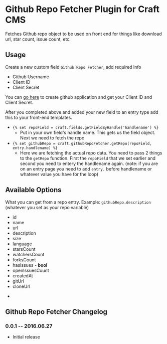 # Github Repo Fetcher Plugin for Craft CMS

Fetches Github repo object to be used on front end for things like download url, star count, issue count, etc.

## Usage

Create a new custom field `Github Repo Fetcher`, add required info

*	Github Username
*	Client ID
*	Client Secret

You can [go here](https://github.com/settings/developers "Developer Applications") to create github application and get your Client ID and Client Secret.

After you completed above and added your new field to an entry type add this to your front-end templates. 

*	`{% set repoField = craft.fields.getFieldByHandle('handlename') %}`
	* Put in your own field's handle name. This gets us the field object. Next we need to fetch the repo
*	`{% set githubRepo = craft.githubRepoFetcher.getRepo(repoField, entry.handlename) %}`
	* Here we are fetching the actual repo data. You need to pass 2 things to the `getRepo` function. First the `repoField` that we set earlier and second you need to entery the handlename again. (note: if you are on an entry page you need to add `entry.` before handlename or whatever value you have for the loop)


## Available Options

What you can get from a repo entry. Example: `githubRepo.description` (whatever you set as your repo variable)

*	id
*	name
*	url
*	description
*	size
*	language
*	starsCount
*	watchersCount
*	forksCount
*	hasIssues - **bool**
*	openIssuesCount
*	createdAt
*	gitUrl
*	cloneUrl

-
## Github Repo Fetcher Changelog

### 0.0.1 -- 2016.06.27

* Initial release


